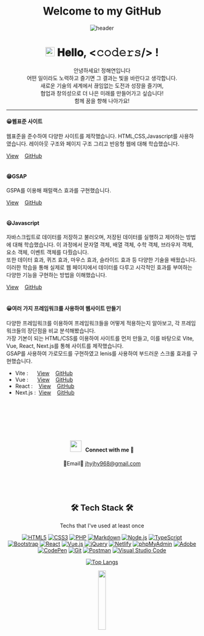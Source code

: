 <h1 align="center">
  Welcome to my GitHub
</h1>
<div align="center">
  
![header](https://capsule-render.vercel.app/api?type=waving&color=gradient&height=250&section=header&text=hey,i'm_haeyeon&fontSize=90)
</div>
<h1 align="center">
  <a target="_blank">
    <img src="https://github.com/JayantGoel001/JayantGoel001/blob/master/GIF/Earth.gif" width="24px" style="max-width:100%;">
  </a>
  𝐇𝐞𝐥𝐥𝐨, &lt;𝚌𝚘𝚍𝚎𝚛𝚜/&gt; !
</h1>
<div align="center">
안녕하세요! 정해연입니다<br>
어떤 일이라도 노력하고 즐기면 그 결과는 빛을 바란다고 생각합니다.<br>
새로운 기술의 세계에서 끊임없는 도전과 성장을 즐기며,<br>
협업과 창의성으로 더 나은 미래를 만들어가고 싶습니다!<br>
함께 꿈을 향해 나아가요!
</div>

---
<h4>😀웹표준 사이트</h4>
웹표준을 준수하여 다양한 사이트를 제작했습니다. HTML,CSS,Javascript를 사용하였습니다. 레이아웃 구조와 페이지 구조 그리고 반응형 웹에 대해 학습했습니다.

[View](https://jeong202.github.io/web-standard/)&nbsp;&nbsp;&nbsp;&nbsp;[GitHub](https://github.com/jeong202/web-standard)
<br><br>

<h4>😁GSAP</h4>
GSPA를 이용해 패럴랙스 효과를 구현했습니다.

[View](http://jhyjhy968.dothome.co.kr/javascript/gsap/gsap01.html)&nbsp;&nbsp;&nbsp;&nbsp;[GitHub](https://github.com/jeong202/gsap)
<br><br>

<h4>😃Javascript</h4>
자바스크립트로 데이터를 저장하고 불러오며, 저장된 데이터를 실행하고 제어하는 방법에 대해 학습했습니다. 이 과정에서 문자열 객체, 배열 객체, 수학 객체, 브라우저 객체, 요소 객체, 이벤트 객체를 다뤘습니다.<br>
또한 데이터 효과, 퀴즈 효과, 마우스 효과, 슬라이드 효과 등 다양한 기술을 배웠습니다. 이러한 학습을 통해 실제로 웹 페이지에서 데이터를 다루고 시각적인 효과를 부여하는 다양한 기능을 구현하는 방법을 이해했습니다.<br>

[View](https://jeong202.github.io/js/)&nbsp;&nbsp;&nbsp;&nbsp;[GitHub](https://github.com/jeong202/js)
<br><br>

<h4>😀여러 가지 프레임워크를 사용하여 웹사이트 만들기</h4>
다양한 프레임워크를 이용하여 프레임워크들을 어떻게 적용하는지 알아보고, 각 프레임워크들의 장단점을 비교 분석해봤습니다.<br>
가장 기본이 되는 HTML/CSS를 이용하여 사이트를 먼저 만들고, 이를 바탕으로 Vite, Vue, React, Next.js를 통해 사이트를 제작했습니다.<br>
GSAP를 사용하여 가로모드를 구현하였고 lenis를 사용하여 부드러운 스크롤 효과를 구현했습니다.

- Vite :&nbsp;&nbsp;&nbsp;&nbsp;&nbsp;&nbsp;[View](https://vite-project-2023hae.netlify.app/)&nbsp;&nbsp;&nbsp;&nbsp;[GitHub](https://github.com/jeong202/vite-project)<br>
- Vue :&nbsp;&nbsp;&nbsp;&nbsp;&nbsp;&nbsp;[View](https://vue-project2-ten.vercel.app/)&nbsp;&nbsp;&nbsp;&nbsp;[GitHub](https://github.com/jeong202/vue-project2)<br>
- React :&nbsp;&nbsp;&nbsp;&nbsp;[View](https://jeong202.github.io/js/)&nbsp;&nbsp;&nbsp;&nbsp;[GitHub](https://github.com/jeong202/js)<br>
- Next.js :&nbsp;&nbsp;[View](https://jeong202.github.io/js/)&nbsp;&nbsp;&nbsp;&nbsp;[GitHub](https://github.com/jeong202/js)<br>
<br><br>


<br/>
<br/>
<br/>
<div align="center">

</div>
<h4 align="center" > <img src="https://media.giphy.com/media/iY8CRBdQXODJSCERIr/giphy.gif" width="30" height="30" style="margin-right: 10px;">Connect with me 🤝 </h4>   
<div align="center">
  
📧Email📧
jhyjhy968@gmail.com
</div>
<br/>
<br/>
<br/>


<h2 align="center">🛠 Tech Stack 🛠</h2>
<p align="center">Techs that I've used at least once</p>
 <p align="center">
  <a href="#"><img alt="HTML5" src="https://img.shields.io/badge/HTML5-E34F26?logo=HTML5&logoColor=white"></a>
  <a href="#"><img alt="CSS3" src="https://img.shields.io/badge/CSS3-1572B6?logo=CSS3&logoColor=white"></a>
  <a href="#"><img alt="PHP" src="https://img.shields.io/badge/PHP-777BB4?logo=PHP&logoColor=white"></a>
  <a href="#"><img alt="Markdown" src="https://img.shields.io/badge/Markdown-000?logo=Markdown&logoColor=white"></a>
  <a href="#"><img alt="Node.js" src="https://img.shields.io/badge/Node.js-339933?logo=Node.js&logoColor=white"></a>
  <a href="#"><img alt="TypeScript" src="https://img.shields.io/badge/TypeScript-3178C6?logo=TypeScript&logoColor=white"></a>
  <a href="#"><img alt="Bootstrap" src="https://img.shields.io/badge/Bootstrap-7952B3?logo=Bootstrap&logoColor=white"></a>
  <a href="#"><img alt="React" src="https://img.shields.io/badge/React-61DAFB?logo=React&logoColor=white"></a>
  <a href="#"><img alt="Vue.js" src="https://img.shields.io/badge/Vue.js-4FC08D?logo=Vue.js&logoColor=white"></a>
  <a href="#"><img alt="jQuery" src="https://img.shields.io/badge/jQuery-0769AD?logo=jQuery&logoColor=white"></a>
  <a href="#"><img alt="Netlify" src="https://img.shields.io/badge/Netlify-00C7B7?logo=Netlify&logoColor=white"></a>
  <a href="#"><img alt="phpMyAdmin" src="https://img.shields.io/badge/phpMyAdmin-6C78AF?logo=phpMyAdmin&logoColor=white"></a>
  <a href="#"><img alt="Adobe" src="https://img.shields.io/badge/Adobe-FF0000?logo=Adobe&logoColor=white"></a>
  <a href="#"><img alt="CodePen" src="https://img.shields.io/badge/CodePen-000?logo=CodePen&logoColor=white"></a>
  <a href="#"><img alt="Git" src="https://img.shields.io/badge/Git-F05032?logo=Git&logoColor=white"></a>
  <a href="#"><img alt="Postman" src="https://img.shields.io/badge/Postman-FF6C37?logo=Postman&logoColor=white"></a>
  <a href="#"><img alt="Visual Studio Code" src="https://img.shields.io/badge/Visual Studio Code-007ACC?logo=Visual Studio Code&logoColor=white"></a>
  </p>







  








<div align="center">
  
  [![Top Langs](https://github-readme-stats.vercel.app/api/top-langs/?username=jeong202&layout=compact)](https://github.com/anuraghazra/github-readme-stats)
</div>
<div align="center">
  
 <img src="https://media.giphy.com/media/jpVnC65DmYeyRL4LHS/giphy.gif" width="20%">
</div>






